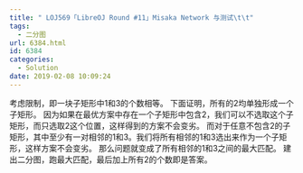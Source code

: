 ```yaml
---
title: " LOJ569「LibreOJ Round #11」Misaka Network 与测试\t\t"
tags:
  - 二分图
url: 6384.html
id: 6384
categories:
  - Solution
date: 2019-02-08 10:09:24
---
```


考虑限制，即一块子矩形中1和3的个数相等。 下面证明，所有的2均单独形成一个子矩形。 因为如果在最优方案中存在一个子矩形中包含2，我们可以不选取这个子矩形，而只选取2这个位置，这样得到的方案不会变劣。 而对于任意不包含2的子矩形，其中至少有一对相邻的1和3。我们将所有相邻的1和3选出来作为一个子矩形，这样方案不会变劣。 那么问题就变成了所有相邻的1和3之间的最大匹配。 建出二分图，跑最大匹配，最后加上所有2的个数即是答案。